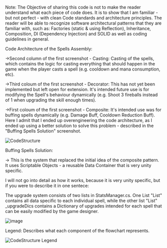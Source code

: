 Note: The Objective of sharing this code is not to make the reader understand what each piece of code does. It is to show that I am familiar - but not perfect -  with clean Code standards and architecture principles. The reader will be able to recognize software architectural patterns that they are familiar with, such as: Factories (static & using Reflection), Inheritance, Composition,  DI (Dependency Injection) and SOLID as well as coding guidelines in general.

Code Architecture of the Spells Assembly:

->Second column of the first screenshot - Casting: Casting of the spells, which contains the logic for casting everything that should happen in the game when the player casts a spell (e.g. cooldown and mana consumption, etc).

->Third coloum of the first screenshot - Decorator: This has not yet been implemented but left open for extension. It's intended future use is for modifying the Spell's behaviour dynamically (e.g. Shoot 3 fireballs instead of 1 when upgrading the skill enough times). 

->First coloum of the first screenshot - Composite: It's intended use was for buffing spells dynamically (e.g. Damage Buff, Cooldown Reduction Buff). Here I admit that I ended up overengineering the code architecture, as I ended up using a better solution to solve this problem - described in the "Buffing Spells Solution" screenshot.

![CodeStructure](https://github.com/user-attachments/assets/37c72144-2604-4716-9f4a-11e52adb458e) 


Buffing Spells Solution:

-> This is the system that replaced the initial idea of the composite pattern. It uses Scriptable Objects - a reusable Data Container that is very unity specific. 

I will not go into detail as how it works, because it is very unity specific, but if you were to describe it in one sentece: 

The upgrade system consists of two lists in StatsManager.cs. One List "List<SpellStatsSO>" contains all data specific to each individual spell, while the other list "List<StatsUpgradeDicSO>" _upgradeDics contains a Dictionary of upgrades intended for each spell that can be easily modified by the game designer.

![image](https://github.com/user-attachments/assets/bfedd401-8a53-4fb9-9e4d-dd8244409108)



Legend: Describes what each component of the flowchart represents.

![CodeStructure Legend](https://github.com/user-attachments/assets/50c32e59-930a-4d18-82e8-0ed4dea0eece)
